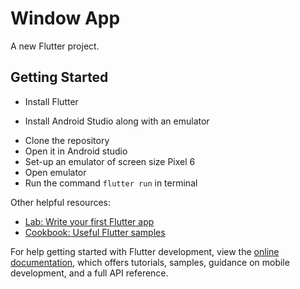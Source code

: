 # Window App

A new Flutter project.

## Getting Started

- Install Flutter
+ Install Android Studio along with an emulator
- Clone the repository
- Open it in Android studio
- Set-up an emulator of screen size Pixel 6
- Open emulator
- Run the command `flutter run` in terminal


Other helpful resources:

- [Lab: Write your first Flutter app](https://docs.flutter.dev/get-started/codelab)
- [Cookbook: Useful Flutter samples](https://docs.flutter.dev/cookbook)

For help getting started with Flutter development, view the
[online documentation](https://docs.flutter.dev/), which offers tutorials,
samples, guidance on mobile development, and a full API reference.

